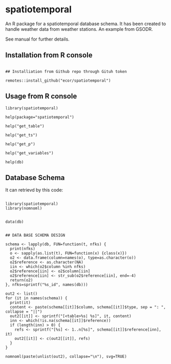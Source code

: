 
# spatiotemporal

An R package for a spatiotemporal database schema. It has been created to handle weather data from weather stations. An example from GSODR.

See  manual for further details.

## Installation from R console 

```

## Installiation from Github repo through Gituh token 

remotes::install_github("ecor/spatiotemporal")
```

## Usage from R console 

```
library(spatiotemporal)

help(package="spatiotemporal")

help("get_table")

help("get_ts")

help("get_p")

help("get_variables")

help(db)

```

## Database Schema 


It can retrievd by this code: 



```

library(spatiotemporal)
library(nomnoml)


data(db)


## DATA BASE SCHEMA DESIGN

schema <- lapply(db, FUN=function(t, nfks) {
  print(nfks)
  o <- sapply(as.list(t), FUN=function(x) {class(x)})
  o2 <- data.frame(column=names(o), type=as.character(o))
  o2$reference <- as.character(NA)
  iin <- which(o2$column %in% nfks)
  o2$reference[iin] <- o2$column[iin]
  o2$reference[iin] <- str_sub(o2$reference[iin], end=-4)
  return(o2)
}, nfks=sprintf("%s_id", names(db)))

out2 <- list()
for (it in names(schema)) {
  print(it)
  content <- paste(schema[[it]]$column, schema[[it]]$type, sep = ": ", collapse = "||")
  out2[[it]] <- sprintf("[<table>%s| %s]", it, content)
  inn <- which(!is.na(schema[[it]]$reference))
  if (length(inn) > 0) { 
    refs <- sprintf("[%s] <- 1..n[%s]", schema[[it]]$reference[inn], it)
    out2[[it]] <- c(out2[[it]], refs)
  }
}

nomnoml(paste(unlist(out2), collapse="\n"), svg=TRUE)



```




